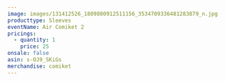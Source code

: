 ```yaml
---
image: images/131412526_1809800912511156_3534709336481283879_n.jpg
producttype: Sleeves
eventName: Air Comiket 2
pricings:
  - quantity: 1
    price: 25
onsale: false
asin: s-OJ9_SKiGs
merchandise: comiket
---
```

